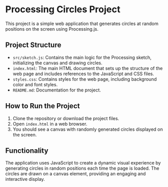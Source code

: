# Processing Circles Project

This project is a simple web application that generates circles at random positions on the screen using Processing.js.

## Project Structure

- `src/sketch.js`: Contains the main logic for the Processing sketch, initializing the canvas and drawing circles.
- `index.html`: The main HTML document that sets up the structure of the web page and includes references to the JavaScript and CSS files.
- `styles.css`: Contains styles for the web page, including background color and font styles.
- `README.md`: Documentation for the project.

## How to Run the Project

1. Clone the repository or download the project files.
2. Open `index.html` in a web browser.
3. You should see a canvas with randomly generated circles displayed on the screen.

## Functionality

The application uses JavaScript to create a dynamic visual experience by generating circles in random positions each time the page is loaded. The circles are drawn on a canvas element, providing an engaging and interactive display.
